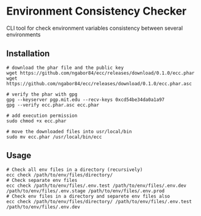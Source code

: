 # Environment Consistency Checker

CLI tool for check environment variables consistency between several environments

## Installation
```shell
# download the phar file and the public key
wget https://github.com/ngabor84/ecc/releases/download/0.1.0/ecc.phar
wget https://github.com/ngabor84/ecc/releases/download/0.1.0/ecc.phar.asc

# verify the phar with gpg
gpg --keyserver pgp.mit.edu --recv-keys 0xcd54be34da0a1a97
gpg --verify ecc.phar.asc ecc.phar

# add execution permission
sudo chmod +x ecc.phar

# move the downloaded files into usr/local/bin
sudo mv ecc.phar /usr/local/bin/ecc
```

## Usage
```shell
# Check all env files in a directory (recursively)
ecc check /path/to/env/files/directory/
# Check separate env files
ecc check /path/to/env/files/.env.test /path/to/env/files/.env.dev /path/to/env/files/.env.stage /path/to/env/files/.env.prod
# Check env files in a directory and separete env files also
ecc check /path/to/env/files/directory/ /path/to/env/files/.env.test /path/to/env/files/.env.dev
```